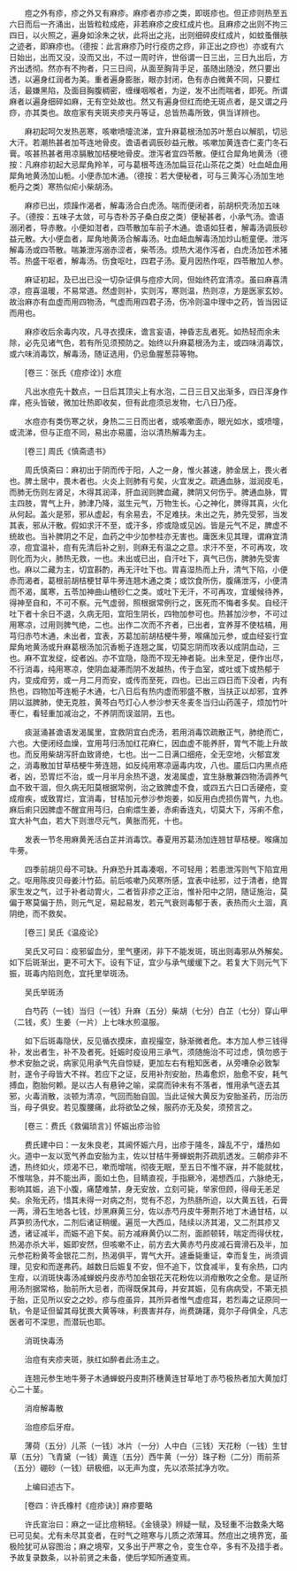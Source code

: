<!-- { "loadSidebar": true } -->
　　痘之外有疹，疹之外又有麻疹。麻疹者亦疹之类，即斑疹也。但正疹则热至五六日而后一齐涌出，出皆粒粒成疮，非若麻疹之皮红成片也。且麻疹之出则不拘三四日，以火照之，遍身如涂朱之状，此将出之兆，出则细碎皮红成片，如蚊蚤僭肤之迹者，即麻疹也。（德按：此言麻疹乃时行疫疠之痧，非正出之痧也）亦或有六日始出，出而又没，没而又出，不过一周时许，世俗谓一日三出，三日九出后，方齐出透彻。然亦有不拘者，只三日间，从面至胸背手足，虽随出随没，然只要出透，以遍身红润者为美。重者遍身膨胀，眼亦封闭，色有赤白微黄不同，只要红活，最嫌黑陷，及面目胸腹稠密，缠缫咽喉者，为逆，发不出而喘者，即死。所谓麻者以遍身细碎如麻，无有空处故也。然又有遍身但红而绝无斑点者，是又谓之丹痧，亦其类也。故痘家有夹斑夹疹夹丹等证，总皆热毒所致，俱当详辨也。

　　麻初起呵欠发热恶寒，咳嗽喷嚏流涕，宜升麻葛根汤加苏叶葱白以解肌，切忌大汗。若潮热甚者加芩连地骨皮。谵语者调辰砂益元散。咳嗽加黄连杏仁麦门冬石膏。咳甚热甚者用凉膈散加桔梗地骨皮。泄泻者宜四苓散。便红合犀角地黄汤（德按：凡麻疹初起大忌犀角羚羊，可与葛根芩连汤加扁豆花山茶花之类）吐血衄血用犀角地黄汤加山栀。小便赤加木通。（德按：若大便秘者，可与三黄泻心汤加生地栀丹之类）寒热似疟小柴胡汤。

　　麻疹已出，烦躁作渴者，解毒汤合白虎汤。喘而便闭者，前胡枳壳汤加五味子。（德按：五味子太敛，可与杏朴苏子桑白皮之类）便秘甚者，小承气汤。谵语溺闭者，导赤散。小便如泔者，四苓散加车前子木通。谵语如狂者，解毒汤调辰砂益元散。大小便血者，犀角地黄汤合解毒汤。吐血衄血解毒汤加炒山栀童便。泄泻解毒汤或四苓散。喘兼泄泻溺赤涩者，柴苓汤。烦热大渴作泻者，白虎汤加苍术猪苓。热盛干呕者，解毒汤。伤食呕吐，四君子汤。夏月因热作呕，四苓散加人参。

　　麻证初起，及已出已没一切杂证俱与痘疹大同，但始终药宜清凉。虽曰麻喜清凉，痘喜温暖，不易常道。然虚则补，实则泻，寒则温，热则凉，方是医家玄妙。故治麻亦有血虚而用四物汤，气虚而用四君子汤，伤冷则温中理中之药，皆当因证而用也。

　　麻疹收后余毒内攻，凡寻衣摸床，谵言妄语，神昏志乱者死。如热轻而余未除，必先见诸气色，若有所见须预防之。始终以升麻葛根汤为主，或四味消毒饮，或六味消毒饮，解毒汤，随证选用，仍忌鱼腥葱蒜等物。

　　[卷三：张氏《痘疹诠》] 水痘 

　　凡出水痘先十数点，一日后其顶尖上有水泡，二日三日又出渐多，四日浑身作痒，疮头皆破，微加壮热即收矣，但有此痘须忌发物，七八日乃痊。

　　水痘亦有类伤寒之状，身热二三日而出者，或咳嗽面赤，眼光如水，或喷嚏，或流涕，但与正痘不同，易出亦易靥，治以清热解毒为主。

　　[卷三] 周氏《慎斋遗书》 

　　周氏慎斋曰：麻初出于阴而传于阳，人之一身，惟火甚速，肺金居上，畏火者也。脾土居中，畏木者也。火炎上则肺有亏矣，火宜发之。疏通血脉，滋润皮毛，而肺无伤则左肾足，木得其润泽，肝血润则脾血藏，脾阴又何伤乎。脾通血脉，胃主四肢，胃气上升，肺津乃降，滋生元气，万物生长。心之神化，脾得其真，火化从何起。盖火是邪，邪从虚起，有余易去，不足难扶。未出之先，肺先受邪，当发其表，邪从汗散。假如求汗不至，或汗多，疹或隐或见凶。皆是元气不足，脾虚不统故也。当补脾阴之不足，血药之中少加参桂亦无害也。庸医未见其理，谓麻宜清凉，痘宜温补，痘有先清后补之别，则麻无有温之之意。求汗不至，不可再攻，攻则化而为火，肺热无救，一也。未出或已出，自汗吐下，真气已伤，脾肺先受害也。麻以二藏为主，切宜斟酌，再无汗吐下也。胃喜湿热而上升，清气下陷，小便赤而渴者，葛根前胡桔梗甘草牛蒡连翘木通之类；或饮食所伤，腹痛泄泻，小便清而不渴，属寒，五苓加神曲山楂砂仁之类。或吐下无汗，不可再攻，宜缓候待养，得神至自和，不可不察。元气虚弱，照根据常例行之，医死而不悔者多矣。自经汗吐下者十余日不退，久病无阳，宜阳生阴长，四物加参可也。热甚加沙参，不可过用寒凉，过用则脾气绝，二也。出作二次而不齐者，已出者，宜养芽不使枯槁，用芎归赤芍木通，未出者，宜表，苏葛加前胡桔梗牛蒡，喉痛加元参，或血经妄行宜犀角地黄汤或升麻葛根汤加沉香栀子连翘之属，切莫忘阴而攻表以成阴血动，三也。麻不宜发绽，绽者凶。亦不宜隐，隐而不现无神者毙。出未至足，便作出尽，不行消毒，纯用寒凉，使阴血凝滞而阴不发越热，传于血室，或吐或下或热郁于内，变成疳劳，或一月二月而安，或传而至死，四也。已出三四日而下没者，内有热也，四物加芩连栀子木通，七八日后有热内虚而邪盛不散，当扶正以却邪，宜养阴以滋脾肺，使无克胜，黄芩白芍灯心人参沙参天冬麦冬当归山药莲子，烦加竹叶枣仁，看轻重加减治之，不养阴而误滋阴，五也。

　　痰涎涌甚谵语发渴属里，宜救阴宜白虎汤，若用消毒饮疏散正气，肺绝而亡，六也。大便闭经血燥，宜用芎归汤加红花麻仁，因血虚不能养肝，胃气不能上升故也。而反用柴胡泻肝血致肾绝，七也。出一二日满口细疮，全无空地，火郁宜发之，消毒散加甘草桔梗牛蒡连翘，如反纯用寒凉逼毒内攻，八也。靥后口内黑点疮者，凶，恐胃烂不治，或一月半月余热不退，发渴属虚，宜生脉散兼四物汤调养气血不致干涸，但久病无阳莫根据常例，治之致脾虚不食，或四五六日口舌硬疮，变成疳疾，或致胃烂，宜消毒，甘桔加元参沙参炮姜，如反用白虎损伤胃气，九也。麻后痢只因脾虚不醒宜用芎归，白痢煨生姜，赤痢香连丸，切莫大下，泻痢不愈，宜大补气血，若大下则泄尽元气，黄胀而死，十也。

　　发表一节冬用麻黄羌活白芷并消毒饮。春夏用苏葛汤加连翘甘草桔梗。喉痛加牛蒡。

　　四季前胡贝母不可缺。升麻恐升其毒凑咽，不可轻用；若患泄泻则气下陷宜用之。呕用陈皮贝母姜汁竹茹。前后咳嗽乃风寒所感，宜表中祛邪，过于清者，绝胃家生发之气，过于补者动胃火，二者皆非疹之正治，惟补阳中之阴，随证施治，莫偏于寒莫偏于热，则元气足，易起易发，若元气衰则毒郁于表，表热而火土涸，真阴绝，而不救矣。

　　[卷三] 吴氏《温疫论》 

　　吴氏又可曰：疫邪留血分，里气壅闭，非下不能发斑，斑出则毒邪从外解矣。如下后斑渐出，更不可大下。设有下证，宜少与承气缓缓下之。若复大下则元气下振，斑毒内陷则危，宜托里举斑汤。

　　吴氏举斑汤

　　白芍药（一钱）当归（一钱）升麻（五分）柴胡（七分）白芷（七分）穿山甲（二钱，炙）生姜（一片）上七味水煎温服。

　　如下后斑毒隐伏，反见循衣摸床，直视撮空，脉渐微者危。本方加人参三钱得补，发出者生，补不及者死。妊娠时疫设用三承气，须随施治不可过虑，慎勿惑于参术安胎之说，病家见用承气先自惊疑，更加左右有粗知医者，从旁嘈杂必致掣肘，遂令子母皆大不祥。若应下之证，反用补剂安胎，热毒愈炽，胎愈不安，耗气搏血，胞胎何赖。是以古人有悬钟之喻，梁腐而钟未有不落者，惟用承气逐去其邪，火毒消散，淡顿为清凉，气回而胎自固。当此证候大黄反为安胎圣药，历治历当，母子俱安。若见腹腰痛，此将欲坠之候，服药亦无及矣，须预言之。

　　[卷三：费氏《救偏琐言》] 怀娠出疹治验 

　　费氏建中曰：一友朱良老，其阃怀娠六月，出疹于隆冬，躁乱不宁，燔热如火。道中一友以宽气养血安胎为主，佐以甘桔牛蒡蝉蜕荆芥疏肌透发。三朝疹非不透，热终如火，烦渴不已，嗽而增喘，彻夜无眠，至五日不惟不寐，并不能就枕，不惟喘急，并不能出声，面如土色，目睛直视，手指厥冷，渴想西瓜，六脉绝无，影响其娠，追下小腹，痛楚难禁，身无安放，立刻可毙，举家但顾，得母无恙足矣。余殆无药，惜其未得一对病之剂，觉有不忍，为热肠所迫，以大黄五钱，石膏一两，滑石生地各七钱，炒黑麻黄三分，佐以赤芍丹皮牛蒡荆芥地丁木通甘桔，以芦笋煎汤代水，二剂后诸证稍缓。遍觅一大西瓜，陆续以济其渴，又二剂其疹又透，诸证减半，而娠不追下矣。前方减麻黄仍以二剂，面颜顿转，喘定而得伏枕，热渴亦杀大半，娠即安然，但咳嗽不止，前方去大黄赤芍丹皮减石膏滑石及半，加元参花粉黄芩金银花二剂，热渴俱平，胃气大开。遽垂毙重证，幸而复生，尚须调理，见安和而遂弗药。越数日后娠复不安，但不追下，饮食减半，复有余热，口内生疳，以消斑快毒汤减蝉蜕丹皮赤芍加金银花天花粉佐以消疳散吹之全愈。是证所用汤剂据常格，胎前所大忌者，而得既保其母，并安其娠，见有病病受，不第无损于胎，正见所以安之之妙。疹与痘虽异，其所异者惟气虚痘耳，若烈毒之证原同一轨，令是证但留其母犹畏大黄等味，利畏害并存，尚费踌躇，竟尔子母俱全，凡志医者可不深思，而潜玩也耶。

　　消斑快毒汤

　　治痘有夹疹夹斑，肤红如醉者此汤主之。

　　连翘元参生地牛蒡子木通蝉蜕丹皮荆芥穗黄连甘草地丁赤芍极热者加大黄加灯心二十茎。

　　消疳解毒散

　　治痘疹后牙疳。

　　薄荷（五分）儿茶（一钱）冰片（一分）人中白（三钱）天花粉（一钱）生甘草（五分）飞青黛（一钱）黄连（五分）西牛黄（一分）珠子粉（二分）雨前茶（五分）硼砂（一钱）研极细，以无声为度，先以浓茶拭净方吹。

　　上编曰述古下。

　　[卷四：许氏橡村《痘疹诀》] 麻疹要略 

　　许氏宣治曰：麻之一证比痘稍轻。《金镜录》辨疑一赋，及轻重不治数条大略已可见矣。尤有未尽其变者，在时气之暄寒与儿质之浓薄耳。然痘出之境界宽，虽极险犹可从容图治；麻之境窄，又多出于严寒之令，变生仓卒，多有不及措手者。予故复录数条，以补前贤之未备，使后学知所通变焉。

